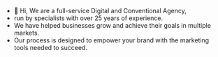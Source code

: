 - 👋 Hi, We are a full-service Digital and Conventional Agency,
- run by specialists with over 25 years of experience.
- We have helped businesses grow and achieve their goals in multiple markets.
- Our process is designed to empower your brand with the marketing tools needed to succeed.

<!---
XpertBeam/XpertBeam is a ✨ special ✨ repository because its `README.md` (this file) appears on your GitHub profile.
You can click the Preview link to take a look at your changes.
--->
